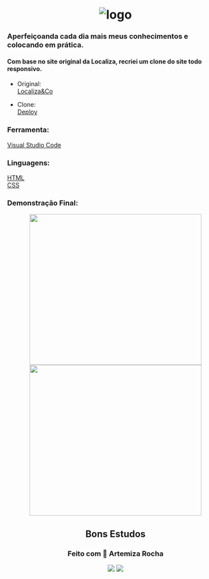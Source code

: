 <h1 align="center">
<img src="https://user-images.githubusercontent.com/88461178/220664776-a2c85e93-7ed6-49cc-a948-4bbb6e816314.png" alt="logo"
</h1>

### Aperfeiçoanda cada dia mais meus conhecimentos e colocando em prática.

#### Com base no site original da Localiza, recriei um clone do site todo responsivo.


- Original:      
[Localiza&Co](https://www.localiza.com/brasil)

- Clone:    
[Deploy](https://localizaco-mizarocha-s-team.vercel.app/) 

### Ferramenta:   
[Visual Studio Code](https://code.visualstudio.com/)

### Linguagens:   
[HTML](https://developer.mozilla.org/pt-BR/docs/Web/HTML)     
[CSS](https://developer.mozilla.org/pt-BR/docs/Web/CSS)

  
 ### Demonstração Final: 
  <div align="center">
  <img width=400 height=350 src="https://user-images.githubusercontent.com/88461178/220784814-f5d3cec2-0d53-43d6-aa65-e07d1fe40f28.jpg">
  <img width=400 height=350 src="https://user-images.githubusercontent.com/88461178/220690831-0baed750-c54f-4c1e-8cd3-e7b83a2ac99e.jpg">
  </div>

  
<h2 align="center">Bons Estudos</h2> 
<h3 align="center">Feito com 💚 Artemiza Rocha</h3>

<div align="center">
  <a href="https://www.linkedin.com/in/artemiza-rocha/a" target="_blank"><img src="https://img.shields.io/badge/-LinkedIn-%230077B5?style=for-the-badge&logo=linkedin&logoColor=white" target="_blank"></a> 
  <a href="https://github.com/Mizarocha" target="_blank"><img src="https://img.shields.io/badge/-GITHUB-%23E4405F?style=for-the-badge&logo=github&logoColor=white" target="_blank"></a>
  </div>
